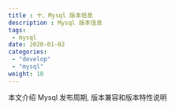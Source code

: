```yaml
---
title : 十、Mysql 版本信息
description : Mysql 版本信息
tags:
 - mysql
date: 2020-01-02
categories:
 - "develop"
 - "mysql"
weight: 10
---
```



本文介绍 Mysql 发布周期, 版本兼容和版本特性说明


<!--more-->

